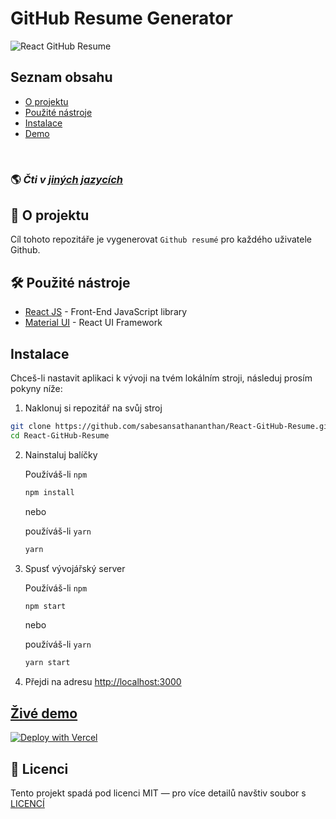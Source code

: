 # GitHub Resume Generator

![React GitHub Resume](../src/assets/readme/screenshot.png)

## Seznam obsahu

- [O projektu](#-o-projektu)
- [Použité nástroje](#️-použité-nástroje)
- [Instalace](#instalace)
- [Demo](#živé-demo)

<br>

### 🌎 _Čti v [jiných jazycích](./Translations.md)_

## 🤔 O projektu

Cíl tohoto repozitáře je vygenerovat `Github resumé` pro každého uživatele Github.

## 🛠️ Použité nástroje

- [React JS](https://reactjs.org/) - Front-End JavaScript library
- [Material UI](https://material-ui.com/) - React UI Framework

## Instalace

Chceš-li nastavit aplikaci k vývoji na tvém lokálním stroji, následuj prosím pokyny níže:

1. Naklonuj si repozitář na svůj stroj

```bash
git clone https://github.com/sabesansathananthan/React-GitHub-Resume.git
cd React-GitHub-Resume
```

2. Nainstaluj balíčky

   Používáš-li `npm`

   ```bash
   npm install
   ```

   nebo

   používáš-li `yarn`

   ```bash
   yarn
   ```

3. Spusť vývojářský server

   Používáš-li `npm`

   ```bash
   npm start
   ```

   nebo

   používáš-li `yarn`

   ```bash
   yarn start
   ```

4. Přejdi na adresu <http://localhost:3000>

## [Živé demo](https://react-github-resume.vercel.app/)

[![Deploy with Vercel](https://vercel.com/button)](https://vercel.com/new/git/external?repository-url=https://github.com/sabesansathananthan/React-GitHub-Resume)

## 📄 Licenci

Tento projekt spadá pod licenci MIT — pro více detailů navštiv soubor s [LICENCÍ](../LICENSE)
